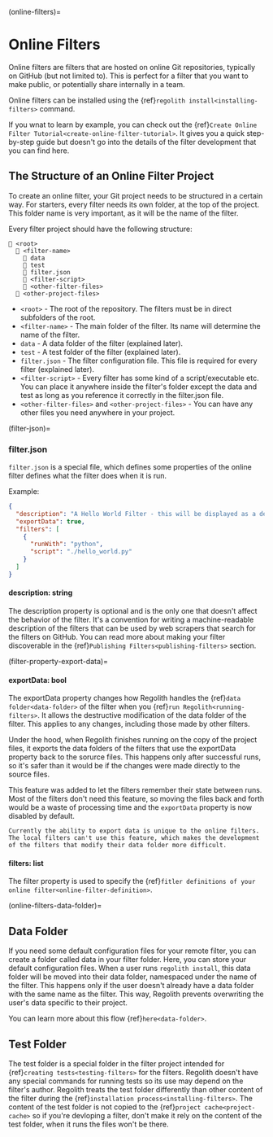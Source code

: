 (online-filters)=
# Online Filters

Online filters are filters that are hosted on online Git repositories, typically on GitHub (but not limited to). This is perfect for a filter that you want to make public, or potentially share internally in a team.

Online filters can be installed using the {ref}`regolith install<installing-filters>` command.

If you wnat to learn by example, you can check out the {ref}`Create Online Filter Tutorial<create-online-filter-tutorial>`. It gives you a quick step-by-step guide but doesn't go into the details of the filter development that you can find here.

## The Structure of an Online Filter Project

To create an online filter, your Git project needs to be structured in a certain way. For starters, every filter needs its own folder, at the top of the project. This folder name is very important, as it will be the name of the filter.

Every filter project should have the following structure:

```text
📂 <root>
  📂 <filter-name>
    📂 data
    📂 test
    📄 filter.json
    📄 <filter-script>
    📄 <other-filter-files>
  📄 <other-project-files>
```

- `<root>` - The root of the repository. The filters must be in direct subfolders of the root.
- `<filter-name>` - The main folder of the filter. Its name will determine the name of the filter.
- `data` - A data folder of the filter (explained later).
- `test` - A test folder of the filter (explained later).
- `filter.json` - The filter configuration file. This file is required for every filter (explained later).
- `<filter-script>` - Every filter has some kind of a script/executable etc. You can place it anywhere inside the filter's folder except the data and test as long as you reference it correctly in the filter.json file.
- `<other-filter-files>` and `<other-project-files>` - You can have any other files you need anywhere in your project.

(filter-json)=
### filter.json

`filter.json` is a special file, which defines some properties of the online filter defines what the filter does when it is run.

Example:
```json
{
  "description": "A Hello World Filter - this will be displayed as a description on website pages.",
  "exportData": true,
  "filters": [
    {
      "runWith": "python",
      "script": "./hello_world.py"
    }
  ]
}
```

#### description: string
The description property is optional and is the only one that doesn't affect the behavior of the filter. It's a convention for writing a machine-readable description of the filters that can be used by web scrapers that search for the filters on GitHub. You can read more about making your filter discoverable in the {ref}`Publishing Filters<publishing-filters>` section.

(filter-property-export-data)=
#### exportData: bool

The exportData property changes how Regolith handles the {ref}`data folder<data-folder>` of the filter when you {ref}`run Regolith<running-filters>`. It allows the destructive modification of the data folder of the filter. This applies to any changes, including those made by other filters.

Under the hood, when Regolith finishes running on the copy of the project files, it exports the data folders of the filters that use the exportData property back to the sorurce files. This happens only after successful runs, so it's safer than it would be if the changes were made directly to the source files.

This feature was added to let the filters remember their state between runs. Most of the filters don't need this feature, so moving the files back and forth would be a waste of processing time and the `exportData` property is now disabled by default.

```{warning}
Currently the ability to export data is unique to the online filters. The local filters can't use this feature, which makes the development of the filters that modify their data folder more difficult.
```

#### filters: list

The filter property is used to specify the {ref}`fitler definitions of your online filter<online-filter-definition>`.

(online-filters-data-folder)=
## Data Folder

If you need some default configuration files for your remote filter, you can create a folder called data in your filter folder. Here, you can store your default configuration files. When a user runs `regolith install`, this data folder will be moved into their data folder, namespaced under the name of the filter. This happens only if the user doesn't already have a data folder with the same name as the filter. This way, Regolith prevents overwriting the user's data specific to their project.

You can learn more about this flow {ref}`here<data-folder>`.

## Test Folder

The test folder is a special folder in the filter project intended for {ref}`creating tests<testing-filters>` for the filters. Regolith doesn't have any special commands for running tests so its use may depend on the filter's author. Regolith treats the test folder differently than other content of the filter during the {ref}`installation process<installing-filters>`. The content of the test folder is not copied to the {ref}`project cache<project-cache>` so if you're devloping a filter, don't make it rely on the content of the test folder, when it runs the files won't be there.
